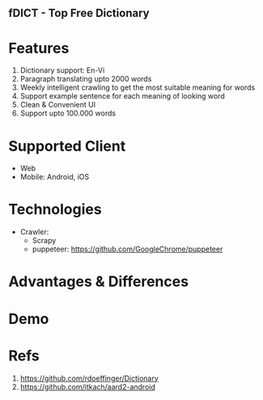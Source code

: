 fDICT - Top Free Dictionary
---

# Features
1. Dictionary support: En-Vi
2. Paragraph translating upto 2000 words
3. Weekly intelligent crawling to get the most suitable meaning for words
4. Support example sentence for each meaning of looking word
5. Clean & Convenient UI
6. Support upto 100.000 words

# Supported Client
- Web
- Mobile: Android, iOS

# Technologies
- Crawler: 
  - Scrapy
  - puppeteer: https://github.com/GoogleChrome/puppeteer

# Advantages & Differences

# Demo

# Refs
1. https://github.com/rdoeffinger/Dictionary
2. https://github.com/itkach/aard2-android
